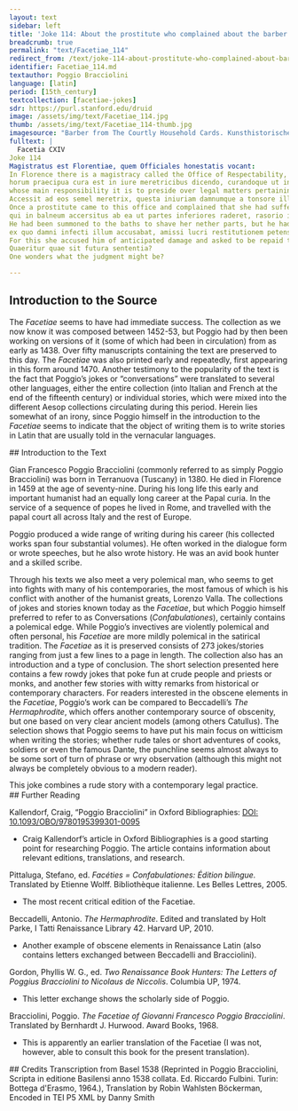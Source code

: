 ```yaml
---
layout: text
sidebar: left
title: 'Joke 114: About the prostitute who complained about the barber’s evil deed | Facetia CXIV: De Meretrice Conquerente De Tonsoris Maleficio'
breadcrumb: true
permalink: "text/Facetiae_114"
redirect_from: /text/joke-114-about-prostitute-who-complained-about-barber%E2%80%99s-evil-deed
identifier: Facetiae_114.md
textauthor: Poggio Bracciolini
language: [latin]
period: [15th_century]
textcollection: [facetiae-jokes]
sdr: https://purl.stanford.edu/druid 
image: /assets/img/text/Facetiae_114.jpg
thumb: /assets/img/text/Facetiae_114-thumb.jpg
imagesource: "Barber from The Courtly Household Cards. Kunsthistorisches Museum Wien, Kunstkammer (KK 5088) [Public Domain]"
fulltext: |
  Facetia CXIV
Joke 114
Magistratus est Florentiae, quem Officiales honestatis vocant:
In Florence there is a magistracy called the Office of Respectability,
horum praecipua cura est in iure meretricibus dicendo, curandoque ut in omni civitate absque molestia esse possint.
whose main responsibility it is to preside over legal matters pertaining to prostitutes and to make sure that they can work untroubled all through the city.
Accessit ad eos semel meretrix, questa iniuriam damnumque a tonsore illatum,
Once a prostitute came to this office and complained that she had suffered injury and damage from a barber.
qui in balneum accersitus ab ea ut partes inferiores raderet, rasorio ita cunni partem incidit, ut pluribus diebus homines admittere nequivisset,
He had been summoned to the baths to shave her nether parts, but he had cut a part of the pussy with the razor so bad that she could not receive men for several days.
ex quo damni infecti illum accusabat, amissi lucri restitutionem petens.
For this she accused him of anticipated damage and asked to be repaid the lost income.
Quaeritur quae sit futura sententia?
One wonders what the judgment might be?

--- 
```

## Introduction to the Source 
<p>The <em>Facetiae</em> seems to have had immediate success. The collection as we now know it was composed between 1452-53, but Poggio had by then been working on versions of it (some of which had been in circulation) from as early as 1438. Over fifty manuscripts containing the text are preserved to this day. The <em>Facetiae</em> was also printed early and repeatedly, first appearing in this form around 1470. Another testimony to the popularity of the text is the fact that Poggio’s jokes or “conversations” were translated to several other languages, either the entire collection (into Italian and French at the end of the fifteenth century) or individual stories, which were mixed into the different Aesop collections circulating during this period. Herein lies somewhat of an irony, since Poggio himself in the introduction to the <em>Facetiae</em> seems to indicate that the object of writing them is to write stories in Latin that are usually told in the vernacular languages.</p>
## Introduction to the Text 
<p>Gian Francesco Poggio Bracciolini (commonly referred to as simply Poggio Bracciolini) was born in Terranuova (Tuscany) in 1380. He died in Florence in 1459 at the age of seventy-nine. During his long life this early and important humanist had an equally long career at the Papal curia. In the service of a sequence of popes he lived in Rome, and travelled with the papal court all across Italy and the rest of Europe.</p> <p>Poggio produced a wide range of writing during his career (his collected works span four substantial volumes). He often worked in the dialogue form or wrote speeches, but he also wrote history. He was an avid book hunter and a skilled scribe.</p> <p>Through his texts we also meet a very polemical man, who seems to get into fights with many of his contemporaries, the most famous of which is his conflict with another of the humanist greats, Lorenzo Valla. The collections of jokes and stories known today as the <em>Facetiae</em>, but which Poggio himself preferred to refer to as Conversations (<em>Confabulationes</em>), certainly contains a polemical edge. While Poggio’s invectives are violently polemical and often personal, his <em>Facetiae</em> are more mildly polemical in the satirical tradition. The <em>Facetiae</em> as it is preserved consists of 273 jokes/stories ranging from just a few lines to a page in length. The collection also has an introduction and a type of conclusion. The short selection presented here contains a few rowdy jokes that poke fun at crude people and priests or monks, and another few stories with witty remarks from historical or contemporary characters. For readers interested in the obscene elements in the <em>Facetiae</em>, Poggio’s work can be compared to Beccadelli’s <em>The</em> <em>Hermaphrodite</em>, which offers another contemporary source of obscenity, but one based on very clear ancient models (among others Catullus). The selection shows that Poggio seems to have put his main focus on witticism when writing the stories; whether rude tales or short adventures of cooks, soldiers or even the famous Dante, the punchline seems almost always to be some sort of turn of phrase or wry observation (although this might not always be completely obvious to a modern reader).</p> <p dir="ltr" id="docs-internal-guid-27eeb694-7fff-f485-6cb9-9cc195d8385b" style="line-height:1.2;margin-top:0pt;margin-bottom:0pt;">This joke combines a rude story with a contemporary legal practice.</p>
## Further Reading 
<p>Kallendorf, Craig, “Poggio Bracciolini” in Oxford Bibliographies: <a href="https://www.oxfordbibliographies.com/view/document/obo-9780195399301/obo-9780195399301-0095.xml">DOI: 10.1093/OBO/9780195399301-0095</a></p> <ul> <li>Craig Kallendorf’s article in Oxford Bibliographies is a good starting point for researching Poggio. The article contains information about relevant editions, translations, and research.</li> </ul> <p>Pittaluga, Stefano, ed. <em>Facéties = Confabulationes: Édition bilingue.</em> Translated by Etienne Wolff. Bibliothèque italienne. Les Belles Lettres, 2005.</p> <ul> <li>The most recent critical edition of the Facetiae.</li> </ul> <p>Beccadelli, Antonio. <em>The Hermaphrodite</em>. Edited and translated by Holt Parke, I Tatti Renaissance Library 42. Harvard UP, 2010.</p> <ul> <li>Another example of obscene elements in Renaissance Latin (also contains letters exchanged between Beccadelli and Bracciolini).</li> </ul> <p>Gordon, Phyllis W. G., ed. <em>Two Renaissance Book Hunters: The Letters of Poggius Bracciolini to Nicolaus de Niccolis</em>. Columbia UP, 1974.</p> <ul> <li>This letter exchange shows the scholarly side of Poggio.</li> </ul> <p>Bracciolini, Poggio. <em>The Facetiae of Giovanni Francesco Poggio Bracciolini</em>. Translated by Bernhardt J. Hurwood. Award Books, 1968.</p> <ul> <li>This is apparently an earlier translation of the Facetiae (I was not, however, able to consult this book for the present translation).</li> </ul>
## Credits
Transcription from Basel 1538 (Reprinted in Poggio Bracciolini, Scripta in editione Basilensi anno 1538 collata. Ed. Riccardo Fulbini. Turin: Bottega d'Erasmo, 1964.), Translation by Robin Wahlsten Böckerman, Encoded in TEI P5 XML by Danny Smith
